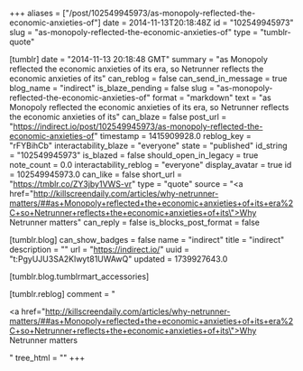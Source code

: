 +++
aliases = ["/post/102549945973/as-monopoly-reflected-the-economic-anxieties-of"]
date = 2014-11-13T20:18:48Z
id = "102549945973"
slug = "as-monopoly-reflected-the-economic-anxieties-of"
type = "tumblr-quote"

[tumblr]
date = "2014-11-13 20:18:48 GMT"
summary = "as Monopoly reflected the economic anxieties of its era, so Netrunner reflects the economic anxieties of its"
can_reblog = false
can_send_in_message = true
blog_name = "indirect"
is_blaze_pending = false
slug = "as-monopoly-reflected-the-economic-anxieties-of"
format = "markdown"
text = "as Monopoly reflected the economic anxieties of its era, so Netrunner reflects the economic anxieties of its"
can_blaze = false
post_url = "https://indirect.io/post/102549945973/as-monopoly-reflected-the-economic-anxieties-of"
timestamp = 1415909928.0
reblog_key = "rFYBihCb"
interactability_blaze = "everyone"
state = "published"
id_string = "102549945973"
is_blazed = false
should_open_in_legacy = true
note_count = 0.0
interactability_reblog = "everyone"
display_avatar = true
id = 102549945973.0
can_like = false
short_url = "https://tmblr.co/ZY3jby1VWS-vr"
type = "quote"
source = "<a href=\"http://killscreendaily.com/articles/why-netrunner-matters/##as+Monopoly+reflected+the+economic+anxieties+of+its+era%2C+so+Netrunner+reflects+the+economic+anxieties+of+its\">Why Netrunner matters</a>"
can_reply = false
is_blocks_post_format = false

[tumblr.blog]
can_show_badges = false
name = "indirect"
title = "indirect"
description = ""
url = "https://indirect.io/"
uuid = "t:PgyUJU3SA2Klwyt81UWAwQ"
updated = 1739927643.0

[tumblr.blog.tumblrmart_accessories]

[tumblr.reblog]
comment = "<p><a href=\"http://killscreendaily.com/articles/why-netrunner-matters/##as+Monopoly+reflected+the+economic+anxieties+of+its+era%2C+so+Netrunner+reflects+the+economic+anxieties+of+its\">Why Netrunner matters</a></p>"
tree_html = ""
+++
